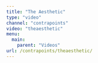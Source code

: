 ```yaml
---
title: "The Aesthetic"
type: "video"
channel: "contrapoints"
video: "theaesthetic"
menu:
  main:
    parent: "Videos"
url: /contrapoints/theaesthetic/
---
```

